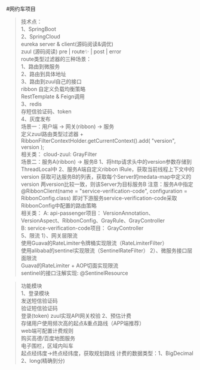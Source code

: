 #网约车项目  

> 技术点：  
1、SpringBoot  
2、SpringCloud   
    eureka server & client(源码阅读&调优)  
    zuul   (源码阅读)
      pre | route✨ | post | error  
      route类型过滤器的三种场景：  
      1、路由到微服务  
      2、路由到具体地址  
      3、路由到zuul自己的接口  
    ribbon 自定义负载均衡策略  
    RestTemplate & Feign调用  
3、redis   
    存短信验证码、token   
4、灰度发布   
   场景一：用户端 -> 网关(ribbon) -> 服务  
         定义zuul路由类型过滤器 +   RibbonFilterContextHolder.getCurrentContext().add( "version", version );  
         相关类：
              cloud-zuul: GrayFilter  
   场景二：服务A(ribbon) -> 服务B
         1、将http请求头中的version参数存储到ThreadLocal中
         2、服务A端自定义ribbon IRule，获取当前线程上下文中的version
            获取可达服务B的列表，获取每个Server的medata-map中定义的version
            两version比较一致，则该Server为目标服务B
         注意：服务A中指定@RibbonClient(name = "service-verification-code", configuration = RibbonConfig.class)
              即对下游服务service-verification-code采取RibbonConfig中配置的路由策略   
         相关类：
             A: api-passenger项目：  VersionAnnotation、VersionAspect、RibbonConfig、GrayRule、GrayController  
             B: service-verification-code项目：  GrayController  
5、限流
   1）、网关层限流  
          使用Guava的RateLimiter令牌桶实现限流（RateLimiterFilter）  
          使用alibaba的sentinel实现限流（SentinelRateFilter）
   2）、微服务接口层面限流  
           Guava的RateLimiter + AOP切面实现限流  
           sentinel的接口注解实现:  @SentinelResource


> 功能模块  
1、登录模块  
    发送短信验证码  
    验证短信验证码  
    登录(token)   zuul实现API网关校验
2、预估计费  
    存储用户使用频次高的起点&重点路线（APP端推荐）   
    web端可配置计费规则    
    购买高德/百度地图服务    
      电子围栏，区域内叫车   
      起点经纬度->终点经纬度，获取规划路线
      计费的数据类型：1、BigDecimal   2、long(精确到分)  
         
